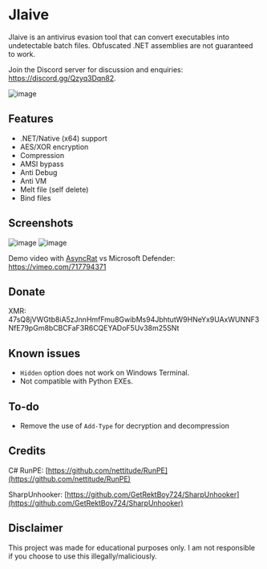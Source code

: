 # Jlaive

Jlaive is an antivirus evasion tool that can convert executables into undetectable batch files. Obfuscated .NET assemblies are not guaranteed to work.

Join the Discord server for discussion and enquiries: https://discord.gg/Qzyq3Dqn82.

![image](https://media.discordapp.net/attachments/959762900443070485/987900379863846962/Untitled.png)

## Features
- .NET/Native (x64) support
- AES/XOR encryption
- Compression
- AMSI bypass
- Anti Debug
- Anti VM
- Melt file (self delete)
- Bind files

## Screenshots

![image](https://media.discordapp.net/attachments/961905736139554876/982925324071338014/unknown.png)
![image](https://media.discordapp.net/attachments/961905736139554876/982925618377281536/unknown.png)

Demo video with [AsyncRat](https://github.com/NYAN-x-CAT/AsyncRAT-C-Sharp) vs Microsoft Defender: https://vimeo.com/717794371

## Donate
XMR: 47sQ8jVWGtb8iA5zJnnHmfFmu8GwibMs94JbhtutW9HNeYx9UAxWUNNF3NfE79pGm8bCBCFaF3R6CQEYADoF5Uv38m25SNt

## Known issues

- `Hidden` option does not work on Windows Terminal.
- Not compatible with Python EXEs.

## To-do

- Remove the use of `Add-Type` for decryption and decompression

## Credits

C# RunPE: [https://github.com/nettitude/RunPE](https://github.com/nettitude/RunPE)

SharpUnhooker: [https://github.com/GetRektBoy724/SharpUnhooker](https://github.com/GetRektBoy724/SharpUnhooker)

## Disclaimer
This project was made for educational purposes only. I am not responsible if you choose to use this illegally/maliciously.
